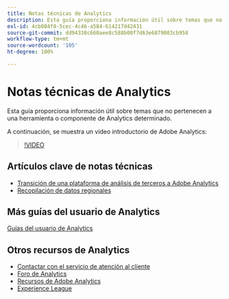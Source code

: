 ```yaml
---
title: Notas técnicas de Analytics
description: Esta guía proporciona información útil sobre temas que no pertenecen a una herramienta o componente de Analytics determinado.
exl-id: 4cb084f8-5cec-4c46-a584-614217d42431
source-git-commit: dd94330c660aee8c588b00f7d63e6879003cb958
workflow-type: tm+mt
source-wordcount: '105'
ht-degree: 100%

---
```


# Notas técnicas de Analytics

Esta guía proporciona información útil sobre temas que no pertenecen a una herramienta o componente de Analytics determinado.

A continuación, se muestra un vídeo introductorio de Adobe Analytics:

>[!VIDEO](https://video.tv.adobe.com/v/27429/?quality=12)

## Artículos clave de notas técnicas

* [Transición de una plataforma de análisis de terceros a Adobe Analytics](ga-to-aa/home.md)
* [Recopilación de datos regionales](/help/technotes/rdc/regional-data-collection.md)

## Más guías del usuario de Analytics

[Guías del usuario de Analytics](https://experienceleague.adobe.com/docs/analytics.html?lang=es)

## Otros recursos de Analytics

* [Contactar con el servicio de atención al cliente](https://experienceleague.adobe.com/?support-solution=Analytics&amp;lang=es#support)
* [Foro de Analytics](https://forums.adobe.com/community/experience-cloud/analytics-cloud/analytics)
* [Recursos de Adobe Analytics](https://experienceleaguecommunities.adobe.com/t5/adobe-analytics-discussions/adobe-analytics-resources/m-p/276666?profile.language=es)
* [Experience League](https://experienceleague.adobe.com/?lang=es#home)
